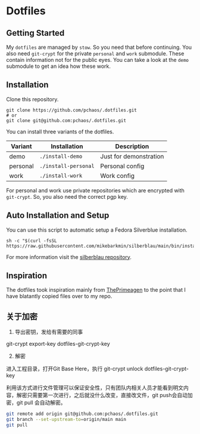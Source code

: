 # Dotfiles

## Getting Started

My `dotfiles` are managed by `stow`. So you need that before continuing. You also need `git-crypt` for the private
`personal` and `work` submodule. These contain information not for the public eyes. You can take a look at the `demo`
submodule to get an idea how these work.

## Installation

Clone this repository.

```
git clone https://github.com/pchaos/.dotfiles.git
# or 
git clone git@github.com:pchaos/.dotfiles.git
```

You can install three variants of the dotfiles.

| Variant | Installation | Description |
|-----|----|----|
| demo | `./install-demo` | Just for demonstration |
| personal | `./install-personal` | Personal config |
| work | `./install-work` | Work config |

For personal and work use private repositories which are encrypted with `git-crypt`. So, you also need the correct pgp
key.

## Auto Installation and Setup

You can use this script to automatic setup a Fedora Silverblue installation.

```
sh -c "$(curl -fsSL https://raw.githubusercontent.com/mikebarkmin/silberblau/main/bin/install.sh)
```

For more information visit the [silberblau repository](https://github.com/mikebarkmin/silberblau).

## Inspiration

The dotfiles took inspiration mainly from [ThePrimeagen](https://github.com/ThePrimeagen/.dotfiles) to the point that I
have blatantly copied files over to my repo.

## 关于加密
1. 导出密钥，发给有需要的同事

git-crypt export-key dotfiles-git-crypt-key

2. 解密

进入工程目录，打开Git Base Here，执行 git-crypt unlock dotfiles-git-crypt-key

利用该方式进行文件管理可以保证安全性，只有团队内相关人员才能看到明文内容，解密只需要第一次进行，之后就没什么改变，直接改文件，git push会自动加密，git pull 会自动解密。

```bash
git remote add origin git@github.com:pchaos/.dotfiles.git
git branch --set-upstream-to=origin/main main
git pull
```
